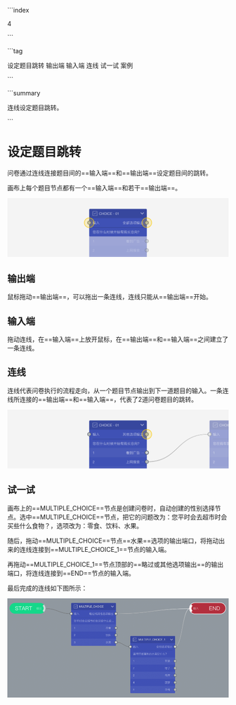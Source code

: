 \```index

4

\```

\```tag

设定题目跳转 输出端 输入端 连线 试一试 案例

\```

\```summary

连线设定题目跳转。

\```

# 设定题目跳转

问卷通过连线连接题目间的==输入端==和==输出端==设定题目间的跳转。

画布上每个题目节点都有一个==输入端==和若干==输出端==。

<img src='./assets/04setSkipLogic/inputport-&-outputport.png'>

## 输出端

鼠标拖动==输出端==，可以拖出一条连线，连线只能从==输出端==开始。

## 输入端

拖动连线，在==输入端==上放开鼠标，在==输出端==和==输入端==之间建立了一条连线。

## 连线

连线代表问卷执行的流程走向，从一个题目节点输出到下一道题目的输入。一条连线所连接的==输出端==和==输入端==，代表了2道问卷题目的跳转。

<img src='./assets/04setSkipLogic/default-output.png'>

## 试一试

画布上的==MULTIPLE_CHOICE==节点是创建问卷时，自动创建的性别选择节点。选中==MULTIPLE_CHOICE==节点，把它的问题改为：您平时会去超市时会买些什么食物？，选项改为：零食、饮料、水果。

随后，拖动==MULTIPLE_CHOICE==节点==水果==选项的输出端口，将拖动出来的连线连接到==MULTIPLE_CHOICE_1==节点的输入端。

再拖动==MULTIPLE_CHOICE_1==节点顶部的==略过或其他选项输出==的输出端口，将连线连接到==END==节点的输入端。

最后完成的连线如下图所示：

<img src='./assets/04setSkipLogic/setSkipLogic.png'>
